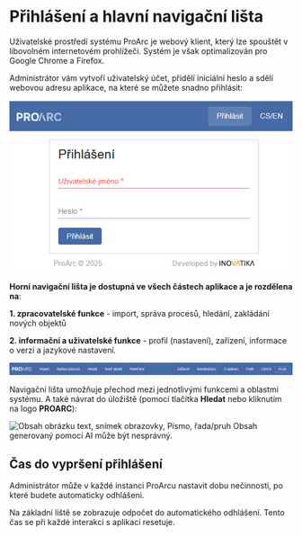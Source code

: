 # Přihlášení a hlavní navigační lišta 

Uživatelské prostředí systému ProArc je webový klient, který lze
spouštět v libovolném internetovém prohlížeči. Systém je však
optimalizován pro Google Chrome a Firefox.

Administrátor vám vytvoří uživatelský účet, přidělí iniciální heslo a
sdělí webovou adresu aplikace, na které se můžete snadno přihlásit:

![](./media/01_prihlaseni/image1.png)

**Horní navigační lišta je dostupná ve všech částech aplikace a je rozdělena na**:

**1\. zpracovatelské funkce** - import, správa procesů, hledání, zakládání
nových objektů

**2\. informační a uživatelské funkce** - profil (nastavení), zařízení,
informace o verzi a jazykové nastavení.

![](./media/01_prihlaseni/image2.png)

Navigační lišta umožňuje přechod mezi jednotlivými funkcemi a oblastmi
systému. A také návrat do úložiště (pomocí tlačítka **Hledat** nebo
kliknutím na logo **PROARC**):

![Obsah obrázku text, snímek obrazovky, Písmo, řada/pruh Obsah
generovaný pomocí AI může být
nesprávný.](./media/01_prihlaseni/image3.png)

## Čas do vypršení přihlášení

Administrátor může v každé instanci ProArcu nastavit dobu nečinnosti, po
které budete automaticky odhlášeni.

Na základní liště se zobrazuje odpočet do automatického odhlášení. Tento
čas se při každé interakci s aplikací resetuje.
